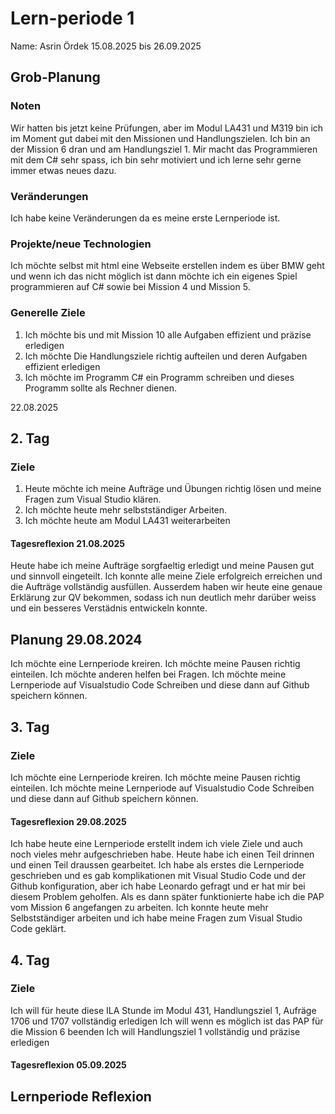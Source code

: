 # Lern-periode 1
Name: Asrin Ördek
15.08.2025 bis 26.09.2025
## Grob-Planung
### Noten
Wir hatten bis jetzt keine Prüfungen, aber im Modul LA431 und M319 bin ich im Moment gut dabei mit den Missionen und Handlungszielen. Ich bin an der Mission 6 dran und am Handlungsziel 1. Mir macht das Programmieren mit dem C# sehr spass, ich bin sehr motiviert und ich lerne sehr gerne immer etwas neues dazu.
### Veränderungen
Ich habe keine Veränderungen da es meine erste Lernperiode ist.

### Projekte/neue Technologien
Ich möchte selbst mit html eine Webseite erstellen indem es über BMW geht und wenn ich das nicht möglich ist dann möchte ich ein eigenes Spiel programmieren auf C# sowie bei Mission 4 und Mission 5.
### Generelle Ziele
1. Ich möchte bis und mit Mission 10 alle Aufgaben effizient und präzise erledigen
2. Ich möchte Die Handlungsziele richtig aufteilen und deren Aufgaben effizient erledigen
3. Ich möchte im Programm C# ein Programm schreiben und dieses Programm sollte als Rechner dienen.

22.08.2025
## 2. Tag
### Ziele
1. Heute möchte ich meine Aufträge und Übungen richtig lösen und meine Fragen zum Visual Studio klären.
2. Ich möchte heute mehr selbstständiger Arbeiten.
3. Ich möchte heute am Modul LA431 weiterarbeiten 
#### Tagesreflexion 21.08.2025
Heute habe ich meine Aufträge sorgfaeltig erledigt und meine Pausen gut und sinnvoll eingeteilt. Ich konnte alle meine Ziele erfolgreich erreichen und die Aufträge vollständig ausfüllen. Ausserdem haben wir heute eine genaue Erklärung zur QV bekommen, sodass ich nun deutlich mehr darüber weiss und ein besseres Verstädnis entwickeln konnte.

## Planung 29.08.2024
Ich möchte eine Lernperiode kreiren.
Ich möchte meine Pausen richtig einteilen.
Ich möchte anderen helfen bei Fragen.
Ich möchte meine Lernperiode auf Visualstudio Code Schreiben und diese dann auf Github speichern können.
## 3. Tag
### Ziele
Ich möchte eine Lernperiode kreiren.
Ich möchte meine Pausen richtig einteilen.
Ich möchte meine Lernperiode auf Visualstudio Code Schreiben und diese dann auf Github speichern können.
#### Tagesreflexion 29.08.2025
Ich habe heute eine Lernperiode erstellt indem ich viele Ziele und auch noch vieles mehr aufgeschrieben habe. Heute habe ich einen Teil drinnen und einen Teil draussen gearbeitet. Ich habe als erstes die Lernperiode geschrieben und es gab komplikationen mit Visual Studio Code und der Github konfiguration, aber ich habe Leonardo gefragt und er hat mir bei diesem Problem geholfen.
Als es dann später funktionierte habe ich die PAP vom Mission 6 angefangen zu arbeiten.
Ich konnte heute mehr Selbstständiger arbeiten und ich habe meine Fragen zum Visual Studio Code geklärt.

## 4. Tag 
### Ziele
Ich will für heute diese ILA Stunde im Modul 431, Handlungsziel 1, Aufräge 1706 und 1707 vollständig erledigen
Ich will wenn es möglich ist das PAP für die Mission 6 beenden
Ich will Handlungsziel 1 vollständig und präzise erledigen 
#### Tagesreflexion 05.09.2025


## Lernperiode Reflexion